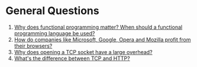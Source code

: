 # General Questions

1. [Why does functional programming matter? When should a functional programming language be used?](./functional_programming.md)
2. [How do companies like Microsoft, Google, Opera and Mozilla profit from their browsers?](./howBrowserMakeMoney.md)
3. [Why does opening a TCP socket have a large overhead?](./tcpLargeOverHead.md)
4. [What's the difference between TCP and HTTP?](./tcpvshttp.md)

